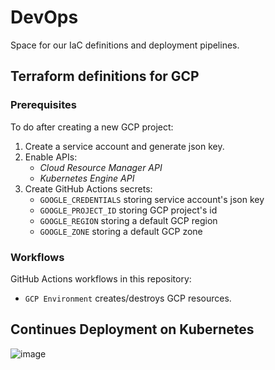 # DevOps

Space for our IaC definitions and deployment pipelines.

## Terraform definitions for GCP

### Prerequisites

To do after creating a new GCP project:

1. Create a service account and generate json key.
2. Enable APIs:
   - _Cloud Resource Manager API_
   - _Kubernetes Engine API_
3. Create GitHub Actions secrets:
   - `GOOGLE_CREDENTIALS` storing service account's json key
   - `GOOGLE_PROJECT_ID` storing GCP project's id
   - `GOOGLE_REGION` storing a default GCP region
   - `GOOGLE_ZONE` storing a default GCP zone

### Workflows

GitHub Actions workflows in this repository:

- `GCP Environment` creates/destroys GCP resources.

## Continues Deployment on Kubernetes

![image](https://github.com/MLOps-KNDS/devops/assets/30211831/280a0cb2-8442-4b22-8494-a6dd059fbcdc)
